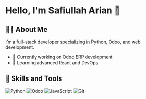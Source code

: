# Hello, I'm Safiullah Arian 👋

## 👨‍💻 About Me
I’m a full-stack developer specializing in Python, Odoo, and web development.

- 🔭 Currently working on Odoo ERP development
- 🌱 Learning advanced React and DevOps


## 🚀 Skills and Tools
![Python](https://img.shields.io/badge/-Python-3776AB?style=flat&logo=python&logoColor=white)
![Odoo](https://img.shields.io/badge/-Odoo-87329D?style=flat&logo=odoo)
![JavaScript](https://img.shields.io/badge/-JavaScript-F7DF1E?style=flat&logo=javascript&logoColor=black)
![Git](https://img.shields.io/badge/-Git-F05032?style=flat&logo=git)


<!--
**safiullah-arian/safiullah-arian** is a ✨ _special_ ✨ repository because its `README.md` (this file) appears on your GitHub profile.

Here are some ideas to get you started:

- 🔭 I’m currently working on ...
- 🌱 I’m currently learning ...
- 👯 I’m looking to collaborate on ...
- 🤔 I’m looking for help with ...
- 💬 Ask me about ...
- 📫 How to reach me: ...
- 😄 Pronouns: ...
- ⚡ Fun fact: ...
-->
